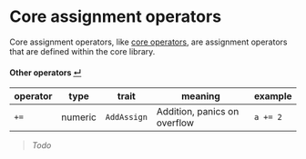 # Core assignment operators

Core assignment operators, like [core operators], are assignment operators that are defined within the core library.

#### Other operators [↵](#core-assignment-operators-)

operator | type    | trait       | meaning                      | example
---------|---------|-------------|------------------------------|---------
`+=`     | numeric | `AddAssign` | Addition, panics on overflow | `a += 2`

> _Todo_



[core operators]: ./core-operators.md
